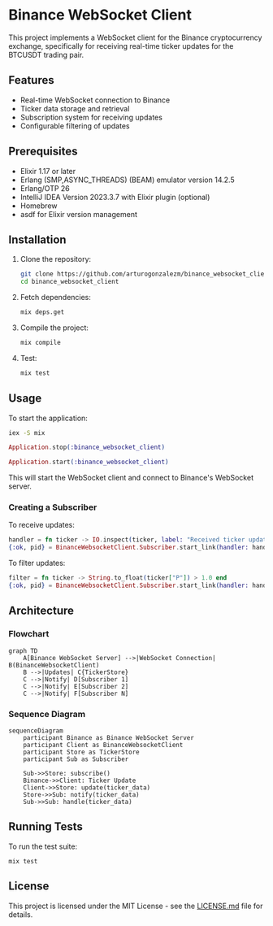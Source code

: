 # Binance WebSocket Client

This project implements a WebSocket client for the Binance cryptocurrency exchange, specifically for receiving real-time ticker updates for the BTCUSDT trading pair.

## Features

- Real-time WebSocket connection to Binance
- Ticker data storage and retrieval
- Subscription system for receiving updates
- Configurable filtering of updates

## Prerequisites

- Elixir 1.17 or later
- Erlang (SMP,ASYNC_THREADS) (BEAM) emulator version 14.2.5
- Erlang/OTP 26
- IntelliJ IDEA Version 2023.3.7 with Elixir plugin (optional)
- Homebrew
- asdf for Elixir version management

## Installation

1. Clone the repository:
   ```bash
   git clone https://github.com/arturogonzalezm/binance_websocket_client.git
   cd binance_websocket_client
   ```

2. Fetch dependencies:
   ```bash
   mix deps.get
   ```

3. Compile the project:
   ```bash
   mix compile
   ```

4. Test:
   ```bash
   mix test
   ```

## Usage

To start the application:

```bash
iex -S mix
```

```elixir
Application.stop(:binance_websocket_client)
```

```elixir
Application.start(:binance_websocket_client)
```

This will start the WebSocket client and connect to Binance's WebSocket server.

### Creating a Subscriber

To receive updates:

```elixir
handler = fn ticker -> IO.inspect(ticker, label: "Received ticker update") end
{:ok, pid} = BinanceWebsocketClient.Subscriber.start_link(handler: handler)
```

To filter updates:

```elixir
filter = fn ticker -> String.to_float(ticker["P"]) > 1.0 end
{:ok, pid} = BinanceWebsocketClient.Subscriber.start_link(handler: handler, filter: filter)
```

## Architecture

### Flowchart

```mermaid
graph TD
    A[Binance WebSocket Server] -->|WebSocket Connection| B(BinanceWebsocketClient)
    B -->|Updates| C{TickerStore}
    C -->|Notify| D[Subscriber 1]
    C -->|Notify| E[Subscriber 2]
    C -->|Notify| F[Subscriber N]
```

### Sequence Diagram

```mermaid
sequenceDiagram
    participant Binance as Binance WebSocket Server
    participant Client as BinanceWebsocketClient
    participant Store as TickerStore
    participant Sub as Subscriber

    Sub->>Store: subscribe()
    Binance->>Client: Ticker Update
    Client->>Store: update(ticker_data)
    Store->>Sub: notify(ticker_data)
    Sub->>Sub: handle(ticker_data)
```

## Running Tests

To run the test suite:

```
mix test
```

## License

This project is licensed under the MIT License - see the [LICENSE.md](LICENSE.md) file for details.